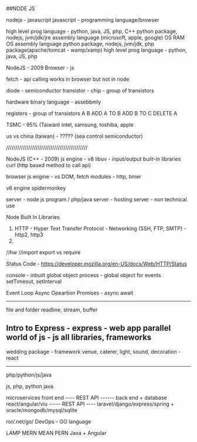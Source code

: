 ##NODE JS

nodejs - javascript
javascript - programming language/browser


high level prog language - python, java, JS, php, C++
python package, nodejs, jvm/jdk/jre
assembly language (microsoft, apple, google)
OS
RAM
OS
assembly language
python package, nodejs, jvm/jdk, php package(apache/tomcat - wamp/xamp)
high level prog language - python, java, JS, php


NodeJS - 2009
Browser - js


fetch - api calling works in browser but not in node


diode - semiconductor
transistor - 
chip - group of transistors

hardware
binary language - assebbmly

registers - group of transistors
A
B
ADD A TO B
ADD B TO C
DELETE A

TSMC - 95% (Taiwan)
intel, samsung, toshiba, apple

us vs china (taiwan) - ????? (sea control semiconductor)



////////////////////////////////////////////


NodeJS (C++ - 2009)
js engine - v8
libuv - input/output
built-in libraries
curl (http based method to call api)


browser
js engine - vs
DOM, fetch
modules - http, timer


v8 engine
spidermonkey





server - node js program / php/java
server - hosting
server - non technical use



Node Built In Libraries
1) HTTP - Hyper Text Transfer Protocol - Networking (SSH, FTP, SMTP) - http2, http3
2) 



//hw
//import export vs require


Status Code - https://developer.mozilla.org/en-US/docs/Web/HTTP/Status




console - inbuilt global object
process - global object for events
setTimeout, setInterval

Event Loop
Async Opeartion
Promises - async await


---------------------------------------------------
file and folder
readline, stream, buffer

Intro to Express - 
express - web app
parallel world of js - js all libraries, frameworks
---------------------------------------------------


wedding package - framework
venue, caterer, light, sound, decoration - react

---------------------------------------------------

php/python/js/java

js, php, python
java



microservices
front end           ----       REST API             ------  back end + database
react/angular/viu   -----   REST API   ----  laravel/django/express/spring + oracle/mongodb/mysql/sqlite


ror/.net/go/
DevOps - GO language


LAMP
MERN
MEAN
PERN
Java + Angular






